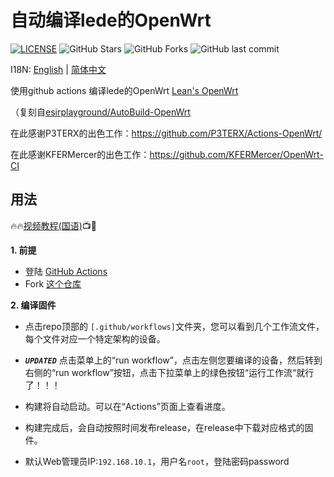 # 自动编译lede的OpenWrt
[![LICENSE](https://img.shields.io/github/license/mashape/apistatus.svg?style=flat&logo=github&label=LICENSE)](https://github.com/LeeHe-gif/AutoBuild-OpenWrt/blob/master/LICENSE)
![GitHub Stars](https://img.shields.io/github/stars/LeeHe-gif/AutoBuild-OpenWrt.svg?style=flat&logo=appveyor&label=Stars&logo=github)
![GitHub Forks](https://img.shields.io/github/forks/LeeHe-gif/AutoBuild-OpenWrt.svg?style=flat&logo=appveyor&label=Forks&logo=github)
![GitHub last commit](https://img.shields.io/github/last-commit/LeeHe-gif/AutoBuild-OpenWrt?label=Latest%20Commit&logo=github)

I18N: [English](README_EN.md) | [简体中文](README.md)

使用github actions 编译lede的OpenWrt [Lean's OpenWrt](https://github.com/coolsnowwolf/lede)   

（复刻自[esirplayground/AutoBuild-OpenWrt](https://github.com/esirplayground/AutoBuild-OpenWrt)


在此感谢P3TERX的出色工作：https://github.com/P3TERX/Actions-OpenWrt/  

在此感谢KFERMercer的出色工作：https://github.com/KFERMercer/OpenWrt-CI  

## 用法

🔥🔥[视频教程(国语)](https://youtu.be/9YO7nxNry-4)📺🎉

**1. 前提**
  - 登陆 [GitHub Actions](https://github.com/features/actions/signup)
  - Fork [这个仓库](https://github.com/esirplayground/AutoBuild-OpenWrt)
    
**2. 编译固件**
  - 点击repo顶部的 `[.github/workflows]`文件夹，您可以看到几个工作流文件，每个文件对应一个特定架构的设备。
  - ***`UPDATED`*** 点击菜单上的“run workflow”，点击左侧您要编译的设备，然后转到右侧的“run workflow”按钮，点击下拉菜单上的绿色按钮“运行工作流“就行了！！！

  - 构建将自动启动。可以在“Actions”页面上查看进度。

  - 构建完成后，会自动按照时间发布release，在release中下载对应格式的固件。

  - 默认Web管理员IP:`192.168.10.1`，用户名`root`，登陆密码password
